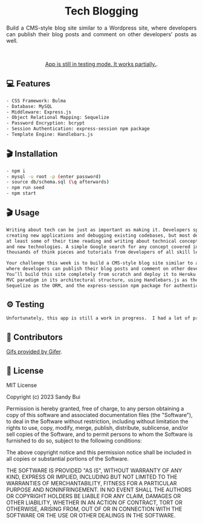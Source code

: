 <h1 align="center">Tech Blogging</h1>

<div style="text-align: justify;">

Build a CMS-style blog site similar to a Wordpress site, where developers can publish their blog 
posts and comment on other developers’ posts as well. 

</div>
<br> <!-- Double line break for creating a line break -->

<p align="center"><a href="XXX">App is still in testing mode. It works partially.</a>.</p>

## 💻 Features

```sh
- CSS Framework: Bulma
- Database: MySQL 
- Middleware: Express.js
- Object Relational Mapping: Sequelize
- Password Encryption: bcrypt 
- Session Authentication: express-session npm package
- Template Engine: Handlebars.js
```

## 🎬 Installation
```sh
- npm i
- mysql -u root -p (enter password) 
- source db/schema.sql (\q afterwards)
- npm run seed
- npm start 
```

## 🎬 Usage

```sh
Writing about tech can be just as important as making it. Developers spend plenty of time 
creating new applications and debugging existing codebases, but most developers also spend 
at least some of their time reading and writing about technical concepts, recent advancements, 
and new technologies. A simple Google search for any concept covered in this course returns 
thousands of think pieces and tutorials from developers of all skill levels!

Your challenge this week is to build a CMS-style blog site similar to a Wordpress site, 
where developers can publish their blog posts and comment on other developers’ posts as well. 
You’ll build this site completely from scratch and deploy it to Heroku. Your app will follow the
MVC paradigm in its architectural structure, using Handlebars.js as the templating language, 
Sequelize as the ORM, and the express-session npm package for authentication.
```

## ⚙️ Testing

```sh
Unfortunately, this app is still a work in progress.  I had a lot of problems with the app.  I was able to get it to render and show a few of the pages, but I still need to work on it further.
```

## 🤝 Contributors


<p align="left"><a href="<https://gifer.com">Gifs provided by Gifer</a>.</p>
    </p>


## 📝 License

MIT License

Copyright (c) 2023 Sandy Bui

Permission is hereby granted, free of charge, to any person obtaining a copy of this software and associated documentation files (the "Software"), to deal in the Software without restriction, including without limitation the rights to use, copy, modify, merge, publish, distribute, sublicense, and/or sell copies of the Software, and to permit persons to whom the Software is furnished to do so, subject to the following conditions:

The above copyright notice and this permission notice shall be included in all copies or substantial portions of the Software.

THE SOFTWARE IS PROVIDED "AS IS", WITHOUT WARRANTY OF ANY KIND, EXPRESS OR IMPLIED, INCLUDING BUT NOT LIMITED TO THE WARRANTIES OF MERCHANTABILITY, FITNESS FOR A PARTICULAR PURPOSE AND NONINFRINGEMENT. IN NO EVENT SHALL THE AUTHORS OR COPYRIGHT HOLDERS BE LIABLE FOR ANY CLAIM, DAMAGES OR OTHER LIABILITY, WHETHER IN AN ACTION OF CONTRACT, TORT OR OTHERWISE, ARISING FROM, OUT OF OR IN CONNECTION WITH THE SOFTWARE OR THE USE OR OTHER DEALINGS IN THE SOFTWARE.
